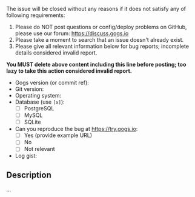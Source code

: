 The issue will be closed without any reasons if it does not satisfy any of following requirements:

1. Please do NOT post questions or config/deploy problems on GitHub, please use our forum: https://discuss.gogs.io
2. Please take a moment to search that an issue doesn't already exist.
3. Please give all relevant information below for bug reports; incomplete details considered invalid report.

**You MUST delete above content including this line before posting; too lazy to take this action considered invalid report.**

- Gogs version (or commit ref): 
- Git version: 
- Operating system: 
- Database (use `[x]`):
  - [ ] PostgreSQL
  - [ ] MySQL
  - [ ] SQLite
- Can you reproduce the bug at https://try.gogs.io:
  - [ ] Yes (provide example URL)
  - [ ] No
  - [ ] Not relevant
- Log gist:

## Description

...
